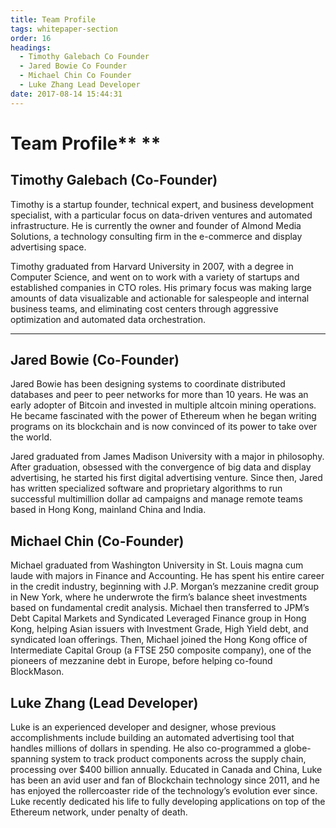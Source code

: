 ```yaml
---
title: Team Profile
tags: whitepaper-section
order: 16
headings:
  - Timothy Galebach Co Founder
  - Jared Bowie Co Founder
  - Michael Chin Co Founder
  - Luke Zhang Lead Developer
date: 2017-08-14 15:44:31
---
```



# Team Profile** **

## Timothy Galebach (Co-Founder)

Timothy is a startup founder, technical expert, and business development specialist, with a particular focus on data-driven ventures and automated infrastructure. He is currently the owner and founder of Almond Media Solutions, a technology consulting firm in the e-commerce and display advertising space.

Timothy graduated from Harvard University in 2007, with a degree in Computer Science, and went on to work with a variety of startups and established companies in CTO roles. His primary focus was making large amounts of data visualizable and actionable for salespeople and internal business teams, and eliminating cost centers through aggressive optimization and automated data orchestration.

** **

## Jared Bowie (Co-Founder)

Jared Bowie has been designing systems to coordinate distributed databases and peer to peer networks for more than 10 years. He was an early adopter of Bitcoin and invested in multiple altcoin mining operations. He became fascinated with the power of Ethereum when he began writing programs on its blockchain and is now convinced of its power to take over the world.

Jared graduated from James Madison University with a major in philosophy. After graduation, obsessed with the convergence of big data and display advertising, he started his first digital advertising venture. Since then, Jared has written specialized software and proprietary algorithms to run successful multimillion dollar ad campaigns and manage remote teams based in Hong Kong, mainland China and India.

## Michael Chin (Co-Founder)

Michael graduated from Washington University in St. Louis magna cum laude with majors in Finance and Accounting. He has spent his entire career in the credit industry, beginning with J.P. Morgan’s mezzanine credit group in New York, where he underwrote the firm’s balance sheet investments based on fundamental credit analysis. Michael then transferred to JPM’s Debt Capital Markets and Syndicated Leveraged Finance group in Hong Kong, helping Asian issuers with Investment Grade, High Yield debt, and syndicated loan offerings. Then, Michael joined the Hong Kong office of Intermediate Capital Group (a FTSE 250 composite company), one of the pioneers of mezzanine debt in Europe, before helping co-found BlockMason.

## Luke Zhang (Lead Developer)

Luke is an experienced developer and designer, whose previous accomplishments include building an automated advertising tool that handles millions of dollars in spending. He also co-programmed a globe-spanning system to track product components across the supply chain, processing over $400 billion annually. Educated in Canada and China, Luke has been an avid user and fan of Blockchain technology since 2011, and he has enjoyed the rollercoaster ride of the technology’s evolution ever since. Luke recently dedicated his life to fully developing applications on top of the Ethereum network, under penalty of death.
